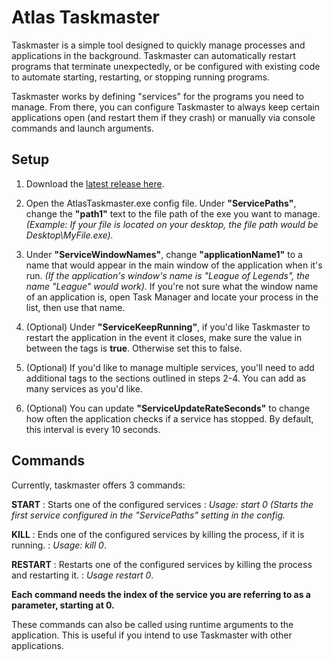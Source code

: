 # Atlas Taskmaster
 
 Taskmaster is a simple tool designed to quickly manage processes and applications in the background. Taskmaster can automatically restart programs that terminate unexpectedly, or be configured with existing code to automate starting, restarting, or stopping running programs.

Taskmaster works by defining "services" for the programs you need to manage. From there, you can configure Taskmaster to always keep certain applications open (and restart them if they crash) or manually via console commands and launch arguments.

## Setup

1. Download the [latest release here](https://github.com/AtlasAttack/Atlas-Taskmaster/releases).

2. Open the AtlasTaskmaster.exe config file. Under **"ServicePaths"**, change the **"path1"** text to the file path of the exe you want to manage. *(Example: If your file is located on your desktop, the file path would be Desktop\MyFile.exe).*

3. Under **"ServiceWindowNames"**, change **"applicationName1"** to a name that would appear in the main window of the application when it's run. *(If the application's window's name is "League of Legends", the name "League" would work).* If you're not sure what the window name of an application is, open Task Manager and locate your process in the list, then use that name.

4. (Optional) Under **"ServiceKeepRunning"**, if you'd like Taskmaster to restart the application in the event it closes, make sure the value in between the <string> tags is **true**. Otherwise set this to false.
 
 5. (Optional) If you'd like to manage multiple services, you'll need to add additional <string> tags to the sections outlined in steps 2-4. You can add as many services as you'd like.
 
 6. (Optional) You can update **"ServiceUpdateRateSeconds"** to change how often the application checks if a service has stopped. By default, this interval is every 10 seconds.

## Commands

Currently, taskmaster offers 3 commands:

**START** : Starts one of the configured services : *Usage: start 0 (Starts the first service configured in the "ServicePaths" setting in the config.*

**KILL** : Ends one of the configured services by killing the process, if it is running. : *Usage: kill 0*.

**RESTART** : Restarts one of the configured services by killing the process and restarting it. : *Usage restart 0*.

**Each command needs the index of the service you are referring to as a parameter, starting at 0.**

These commands can also be called using runtime arguments to the application. This is useful if you intend to use Taskmaster with other applications.
